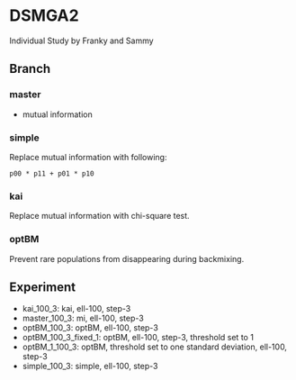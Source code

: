 # DSMGA2
Individual Study by Franky and Sammy

## Branch

### master
- mutual information

### simple
Replace mutual information with following:
```
p00 * p11 + p01 * p10
```

### kai
Replace mutual information with chi-square test.

### optBM
Prevent rare populations from disappearing during backmixing.

## Experiment

- kai_100_3: kai, ell-100, step-3
- master_100_3: mi, ell-100, step-3
- optBM_100_3: optBM, ell-100, step-3
- optBM_100_3_fixed_1: optBM, ell-100, step-3, threshold set to 1
- optBM_1_100_3: optBM, threshold set to one standard deviation, ell-100, step-3
- simple_100_3: simple, ell-100, step-3
